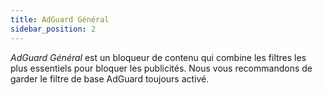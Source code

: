 ```yaml
---
title: AdGuard Général
sidebar_position: 2
---
```


_AdGuard Général_ est un bloqueur de contenu qui combine les filtres les plus essentiels pour bloquer les publicités. Nous vous recommandons de garder le filtre de base AdGuard toujours activé.
